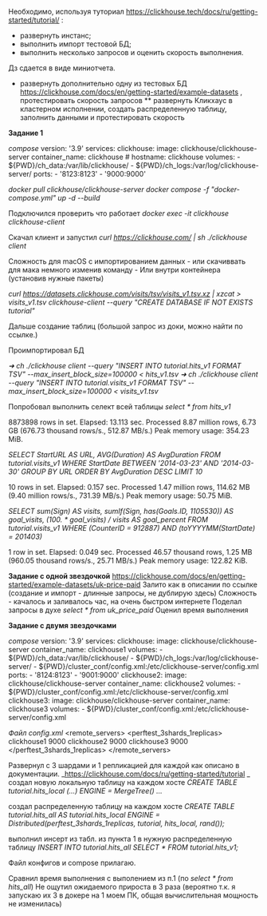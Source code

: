 
Необходимо, используя туториал https://clickhouse.tech/docs/ru/getting-started/tutorial/ :
- развернуть инстанс;
- выполнить импорт тестовой БД;
- выполнить несколько запросов и оценить скорость выполнения.

Дз сдается в виде миниотчета.
* развернуть дополнительно одну из тестовых БД https://clickhouse.com/docs/en/getting-started/example-datasets , протестировать скорость запросов
 ** развернуть Кликхаус в кластерном исполнении, создать распределенную таблицу, заполнить данными и протестировать скорость


**Задание 1**


_compose_
version: '3.9'
services:
  clickhouse:
    image: clickhouse/clickhouse-server
    container_name: clickhouse
    # hostname: clickhouse
    volumes:
        - ${PWD}/ch_data:/var/lib/clickhouse/
        - ${PWD}/ch_logs:/var/log/clickhouse-server/
    ports:
        - '8123:8123'
        - '9000:9000'


_docker pull clickhouse/clickhouse-server
docker compose -f  "docker-compose.yml" up -d --build_

Подключился проверить что работает
_docker exec -it clickhouse clickhouse-client_

Скачал клиент и запустил 
_curl https://clickhouse.com/ | sh
./clickhouse client_


Сложность для macOS с импортированием данных 
	- или скачиввать для мака немного изменив команду 
	- Или внутри контейнера (установив нужные пакеты)

_curl https://datasets.clickhouse.com/visits/tsv/visits_v1.tsv.xz | xzcat > visits_v1.tsv
clickhouse-client --query "CREATE DATABASE IF NOT EXISTS tutorial"_

Дальше создание таблиц (большой запрос из доки, можно найти по ссылке.)

Проимпортировал БД

_➜  ch ./clickhouse client --query "INSERT INTO tutorial.hits_v1 FORMAT TSV" --max_insert_block_size=100000 < hits_v1.tsv
➜  ch ./clickhouse client --query "INSERT INTO tutorial.visits_v1 FORMAT TSV" --max_insert_block_size=100000 < visits_v1.tsv_

Попробовал выполнить селект всей таблицы
_select * from hits_v1_

8873898 rows in set. Elapsed: 13.113 sec. Processed 8.87 million rows, 6.73 GB (676.73 thousand rows/s., 512.87 MB/s.)
Peak memory usage: 354.23 MiB.

_SELECT
    StartURL AS URL,
    AVG(Duration) AS AvgDuration
FROM tutorial.visits_v1
WHERE StartDate BETWEEN '2014-03-23' AND '2014-03-30'
GROUP BY URL
ORDER BY AvgDuration DESC
LIMIT 10_

10 rows in set. Elapsed: 0.157 sec. Processed 1.47 million rows, 114.62 MB (9.40 million rows/s., 731.39 MB/s.)
Peak memory usage: 50.75 MiB.

_SELECT
    sum(Sign) AS visits,
    sumIf(Sign, has(Goals.ID, 1105530)) AS goal_visits,
    (100. * goal_visits) / visits AS goal_percent
FROM tutorial.visits_v1
WHERE (CounterID = 912887) AND (toYYYYMM(StartDate) = 201403)_

1 row in set. Elapsed: 0.049 sec. Processed 46.57 thousand rows, 1.25 MB (960.05 thousand rows/s., 25.71 MB/s.)
Peak memory usage: 122.82 KiB.


**Задание с одной звездочкой**
https://clickhouse.com/docs/en/getting-started/example-datasets/uk-price-paid
Залито как в описании по ссылке (создание и импорт - длинные запросы, не дублирую здесь)
Сложность - качалось и заливалось час, на очень быстром интернете
Поделал запросы в духе _select * from uk_price_paid_ Оценил время выполнения


**Задание с двумя звездочками**

_compose_
 version: '3.9'
services:
  clickhouse:
    image: clickhouse/clickhouse-server
    container_name: clickhouse1
    volumes:
        - ${PWD}/ch_data:/var/lib/clickhouse/
        - ${PWD}/ch_logs:/var/log/clickhouse-server/
        - ${PWD}/cluster_conf/config.xml:/etc/clickhouse-server/config.xml
    ports:
        - '8124:8123'
        - '9001:9000'
  clickhouse2:
    image: clickhouse/clickhouse-server
    container_name: clickhouse2
    volumes:
        - ${PWD}/cluster_conf/config.xml:/etc/clickhouse-server/config.xml
  clickhouse3:
    image: clickhouse/clickhouse-server
    container_name: clickhouse3
    volumes:
        - ${PWD}/cluster_conf/config.xml:/etc/clickhouse-server/config.xml

_Файл config.xml_
<remote_servers>
        <!-- Test only shard config for testing distributed storage -->
        <perftest_3shards_1replicas>
            <shard>
                <replica>
                    <host>clickhouse1</host>
                    <port>9000</port>
                </replica>
            </shard>
            <shard>
                <replica>
                    <host>clickhouse2</host>
                    <port>9000</port>
                </replica>
            </shard>
            <shard>
                <replica>
                    <host>clickhouse3</host>
                    <port>9000</port>
                </replica>
            </shard>
        </perftest_3shards_1replicas>
    </remote_servers>

Развернул с 3 шардами и 1 репликацией для каждой как описано в документации.
_https://clickhouse.com/docs/ru/getting-started/tutorial
_
создал новую локальную таблицу на каждом хосте
_CREATE TABLE tutorial.hits_local (...) ENGINE = MergeTree() ..._

создал распределенную таблицу на каждом хосте
_CREATE TABLE tutorial.hits_all AS tutorial.hits_local
ENGINE = Distributed(perftest_3shards_1replicas, tutorial, hits_local, rand());_

выполнил инсерт из табл. из пункта 1 в нужную распределенную таблицу
_INSERT INTO tutorial.hits_all SELECT * FROM tutorial.hits_v1;_

Файл конфигов и compose прилагаю.

Сравнил время выполнения с выполением из п.1 (по _select * from hits_all_)
Не ощутил ожидаемого прироста в 3 раза (вероятно т.к. я запускаю их 3 в докере на 1 моем ПК, общая вычислительная мощность не изменилась)
